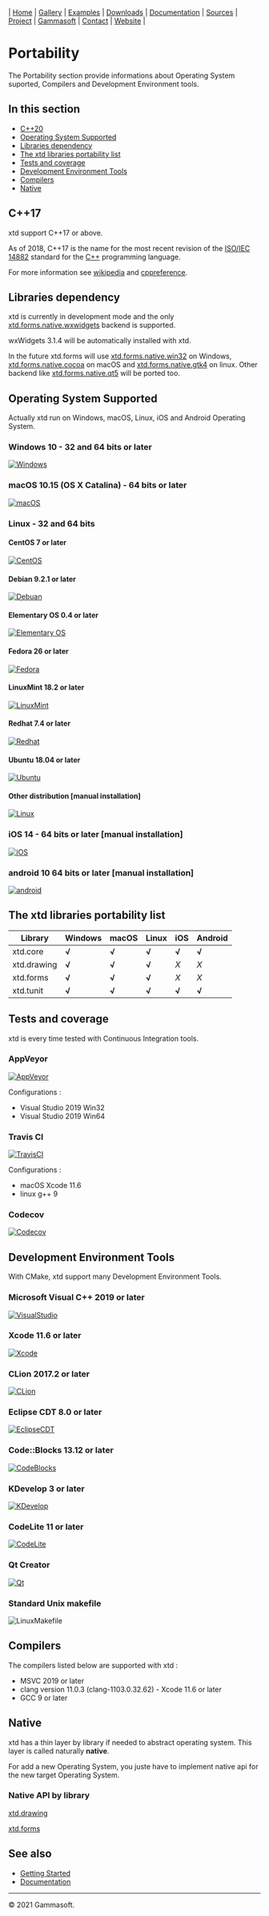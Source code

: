 ﻿| [Home](home.md) | [Gallery](gallery.md) | [Examples](examples.md) | [Downloads](downloads.md) | [Documentation](documentation.md) | [Sources](https://github.com/gammasoft71/xtd) | [Project](https://sourceforge.net/projects/xtdpro/) | [Gammasoft](gammasoft.md)  | [Contact](contact.md) | [Website](https://gammasoft71.wixsite.com/xtdpro) |# PortabilityThe Portability section provide informations about Operating System suported, Compilers and Development Environment tools.## In this section* [C++20](#c++20)* [Operating System Supported](#operating-system-supported)* [Libraries dependency](#libraries-dependency)* [The xtd libraries portability list](#the-xtd-libraries-portability-list)* [Tests and coverage](#tests-and-coverage)* [Development Environment Tools](#development-environment-tools)* [Compilers](#compilers)* [Native](#native)## C++17xtd support C++17 or above.As of 2018, C++17 is the name for the most recent revision of the [ISO/IEC 14882](https://en.wikipedia.org/wiki/ISO/IEC_14882) standard for the [C++](https://en.wikipedia.org/wiki/C%2B%2B) programming language.For more information see [wikipedia](https://en.wikipedia.org/wiki/C%2B%2B17) and [cppreference](https://en.cppreference.com/).## Libraries dependencyxtd is currently in development mode and the only [xtd.forms.native.wxwidgets](https://github.com/gammasoft71/xtd_forms/tree/master/src/xtd_forms_native_wxwidgets/README.md) backend is supported.wxWidgets 3.1.4 will be automatically installed with xtd.In the future xtd.forms will use [xtd.forms.native.win32](https://github.com/gammasoft71/xtd_forms/tree/master/src/xtd_forms_native_win32/README.md) on Windows, [xtd.forms.native.cocoa](https://github.com/gammasoft71/xtd_forms/tree/master/src/xtd_forms_native_cocoa/README.md) on macOS and [xtd.forms.native.gtk4](https://github.com/gammasoft71/xtd_forms/tree/master/src/xtd_forms_native_gtk4/README.md) on linux. Other backend like [xtd.forms.native.qt5](https://github.com/gammasoft71/xtd_forms/tree/master/src/xtd_forms_native_qt5/README.md) will be ported too.## Operating System SupportedActually xtd run on Windows, macOS, Linux, iOS and Android Operating System.### Windows 10 - 32 and 64 bits or later[![Windows](pictures/os/Windows.png)](https://microsoft.com/windows)### macOS 10.15 (OS X Catalina) - 64 bits or later[![macOS](pictures/os/macOS.png)](https://apple.com/macos/)### Linux - 32 and 64 bits#### CentOS 7 or later[![CentOS](pictures/os/CentOS.png)](https://centos.org)#### Debian 9.2.1 or later[![Debuan](pictures/os/Debian.png)](https://debian.org)#### Elementary OS 0.4 or later[![Elementary OS](pictures/os/ElementaryOS.png)](https://elementary.io)#### Fedora 26 or later[![Fedora](pictures/os/Fedora.png)](https://getfedora.org)#### LinuxMint 18.2 or later[![LinuxMint](pictures/os/LinuxMint.png)](https://linuxmint.com)#### Redhat 7.4 or later[![Redhat](pictures/os/Redhat.png)](https://redhat.com)#### Ubuntu 18.04 or later[![Ubuntu](pictures/os/Ubuntu.png)](https://ubuntu.com)#### Other distribution [manual installation][![Linux](pictures/os/Linux.png)](https://linux.org)### iOS 14 - 64 bits or later [manual installation][![iOS](pictures/os/iOS.png)](https://apple.com/ios)### android 10 64 bits or later [manual installation][![android](pictures/os/Android.png)](https://android.com)## The xtd libraries portability list| Library     | Windows | macOS | Linux | iOS   | Android ||-------------|---------|-------|-------|-------|---------|| xtd.core    | **√**   | **√** | **√** | **√** | **√**   || xtd.drawing | **√**   | **√** | **√** | *X*   | *X*     || xtd.forms   | **√**   | **√** | **√** | *X*   | *X*     || xtd.tunit   | **√**   | **√** | **√** | **√** | **√**   |## Tests and coveragextd is every time tested with Continuous Integration tools.### AppVeyor[![AppVeyor](pictures/ci/AppVeyor.png)](https://ci.appveyor.com)Configurations :* Visual Studio 2019 Win32* Visual Studio 2019 Win64### Travis CI[![TravisCI](pictures/ci/TravisCI.png)](https://travis-ci.com)Configurations :* macOS Xcode 11.6* linux g++ 9### Codecov[![Codecov](pictures/ci/Codecov.png)](https://codecov.io)## Development Environment ToolsWith CMake, xtd support many Development Environment Tools.### Microsoft Visual C++ 2019 or later[![VisualStudio](pictures/dev_tools/VisualStudio.png)](https://visualstudio.com)### Xcode 11.6 or later[![Xcode](pictures/dev_tools/Xcode.png)](https://developer.apple.com/xcode)### CLion 2017.2 or later[![CLion](pictures/dev_tools/CLion.png)](https://jetbrains.com/clion)### Eclipse CDT 8.0 or later[![EclipseCDT](pictures/dev_tools/EclipseCDT.png)](https://eclipse.org/cdt)### Code::Blocks 13.12 or later[![CodeBlocks](pictures/dev_tools/CodeBlocks.png)](http://codeblocks.org)### KDevelop 3 or later[![KDevelop](pictures/dev_tools/KDevelop.png)](https://kdevelop.org)### CodeLite 11 or later[![CodeLite](pictures/dev_tools/CodeLite.png)](https://codelite.org)### Qt Creator[![Qt](pictures/dev_tools/QtCreator.png)](https://qt.io)### Standard Unix makefile![LinuxMakefile](pictures/dev_tools/LinuxMakefile.png)## CompilersThe compilers listed below are supported with xtd :* MSVC 2019 or later* clang version 11.0.3 (clang-1103.0.32.62) - Xcode 11.6 or later* GCC 9 or later## Nativextd has a thin layer by library if needed to abstract operating system. This layer is called naturally **native**.For add a new Operating System, you juste have to implement native api for the new target Operating System.### Native API by library[xtd.drawing](https://github.com/gammasoft71/xtd_drawing/tree/master/src/xtd_drawing_native)[xtd.forms](https://github.com/gammasoft71/xtd_forms/tree/master/src/xtd_forms_native)## See also* [Getting Started](getting_started.md)* [Documentation](documentation.md)______________________________________________________________________________________________© 2021 Gammasoft.